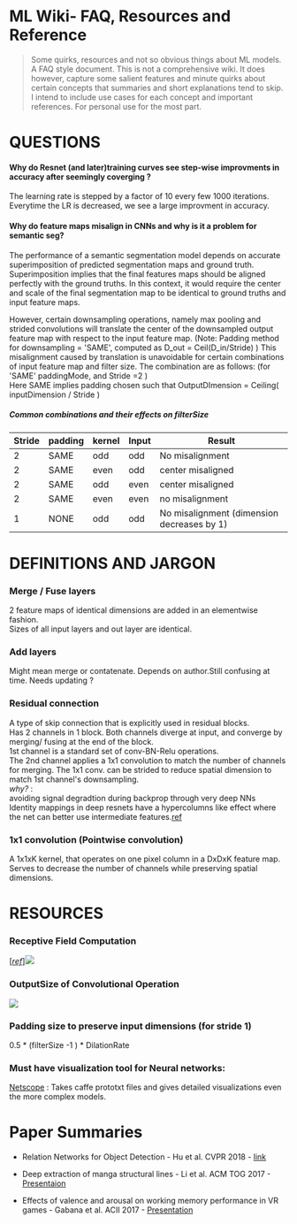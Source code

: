 # ML Wiki- FAQ, Resources and Reference
>Some quirks, resources and not so obvious things about ML models. A FAQ style document.
>This is not a comprehensive wiki. It does however, capture some salient features and minute quirks about certain concepts that summaries and short explanations tend to skip.        
>I intend to include use cases for each concept and important references.
>For personal use for the most part.

# QUESTIONS

#### Why do Resnet (and later)training curves see step-wise improvments in accuracy after seemingly coverging ?
The learning rate is stepped by a factor of 10 every few 1000 iterations. Everytime the LR is decreased, we see a large improvment in accuracy.

#### Why do feature maps misalign in CNNs and why is it a problem for semantic seg?
The performance of a semantic segmentation model depends on accurate superimposition of predicted segmentation maps and ground truth.      
Superimposition implies that the final features maps should be aligned perfectly with the ground truths. In this context,   it would require the center and scale of the final segmentation map to be identical to ground truths and input feature maps.

However, certain downsampling operations, namely max pooling and strided convolutions will translate the center of the downsampled output feature map with respect to the input feature map. (Note: Padding method for downsampling = 'SAME', computed as D_out = Ceil(D_in/Stride) )
This misalignment caused by translation is unavoidable for certain combinations of input feature map and filter size.
The combination are as follows: (for 'SAME' paddingMode, and Stride =2 )     
Here SAME implies padding chosen such that OutputDImension = Ceiling( inputDimension / Stride )

##### Common combinations and their effects on filterSize 

| Stride  | padding |kernel  | Input | Result
| ------------- | ------------- |------------- | ------------- | ------------- |
| 2  | SAME  |  odd| odd |No misalignment | 
| 2  | SAME  |  even | odd |center misaligned | 
| 2  | SAME  |  odd | even |center misaligned | 
| 2  | SAME  |  even | even |no misalignment |
| 1  | NONE  | odd | odd |No misalignment (dimension decreases by 1) |

# DEFINITIONS AND JARGON

### Merge / Fuse layers 
2 feature maps of identical dimensions are added in an elementwise fashion.         
Sizes of all input layers and out layer are identical.      

### Add layers
Might mean merge or contatenate. Depends on author.Still confusing at time. Needs updating ?

### Residual connection 
A type of skip connection that is explicitly used in residual blocks.       
Has 2 channels in 1 block. Both channels diverge at input, and converge by merging/ fusing at the end of the block.      
1st channel is a standard set of conv-BN-Relu operations.      
The 2nd channel applies a 1x1 convolution to match the number of channels for merging. The 1x1 conv. can be strided to reduce spatial dimension to match 1st channel's downsampling.     
*why?* :    
avoiding signal degradtion during backprop through very deep NNs      
Identity mappings in deep resnets have a hypercolumns like effect where the net can better use intermediate features.[ref](https://arxiv.org/abs/1603.05027) 

### 1x1 convolution (Pointwise convolution)
A 1x1xK kernel, that operates on one pixel column in a DxDxK feature map.     
Serves to decrease the number of channels while preserving spatial dimensions.

# RESOURCES

### Receptive Field Computation
[[*ref*]](https://stackoverflow.com/questions/35582521/how-to-calculate-receptive-field-size)![](https://raw.githubusercontent.com/AnishPimpley/ML-wiki/master/CodeCogsEqn.png)

### OutputSize of Convolutional Operation
![](https://raw.githubusercontent.com/AnishPimpley/ML-wiki/master/png.png)

### Padding size to  preserve input dimensions (for stride 1)
0.5 * (filterSize -1 ) * DilationRate

### Must have visualization tool for Neural networks:
[Netscope](http://ethereon.github.io/netscope/quickstart.html) : Takes caffe prototxt files and gives detailed visualizations even the more complex models.

# Paper Summaries

* Relation Networks for Object Detection - Hu et al. CVPR 2018 - [link](https://github.com/AnishPimpley/Personal-ML-FAQ/blob/master/Summaries/RelationNetworksForObjectDetection.md)     

* Deep extraction of manga structural lines - Li et al. ACM TOG 2017 - [Presentaion](https://docs.google.com/presentation/d/1tgEAshcduu6F-ZtREg-hK7pIOyhsnmWOhnF78dtFQg0/edit?usp=sharing)

* Effects of valence and arousal on working memory performance in VR games - Gabana et al. ACII 2017 - [Presentation](https://docs.google.com/presentation/d/12me2wJxNHPe08m9V_zlM6tTTwZnhSPro0NPwmn7VMmA/edit?usp=sharing)

